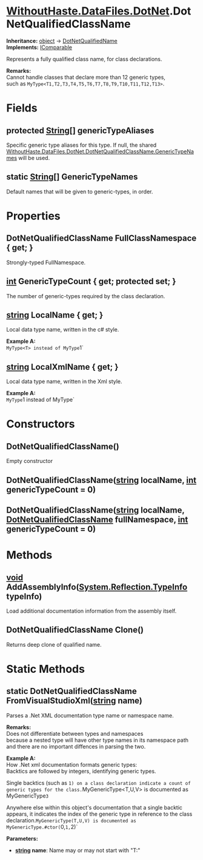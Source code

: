 # [WithoutHaste.DataFiles.DotNet](TableOfContents.WithoutHaste.DataFiles.DotNet.md).DotNetQualifiedClassName

**Inheritance:** [object](https://docs.microsoft.com/en-us/dotnet/api/system.object) → [DotNetQualifiedName](WithoutHaste.DataFiles.DotNet.DotNetQualifiedName.md)  
**Implements:** [IComparable](https://docs.microsoft.com/en-us/dotnet/api/system.icomparable)  

Represents a fully qualified class name, for class declarations.  

**Remarks:**  
Cannot handle classes that declare more than 12 generic types,  
such as `MyType<T1,T2,T3,T4,T5,T6,T7,T8,T9,T10,T11,T12,T13>`.  

# Fields

## protected [String[]](https://docs.microsoft.com/en-us/dotnet/api/system.string[]) genericTypeAliases

Specific generic type aliases for this type. If null, the shared [WithoutHaste.DataFiles.DotNet.DotNetQualifiedClassName.GenericTypeNames](WithoutHaste.DataFiles.DotNet.DotNetQualifiedClassName.md) will be used.  

## static [String[]](https://docs.microsoft.com/en-us/dotnet/api/system.string[]) GenericTypeNames

Default names that will be given to generic-types, in order.  

# Properties

## DotNetQualifiedClassName FullClassNamespace { get; }

Strongly-typed FullNamespace.  

## [int](https://docs.microsoft.com/en-us/dotnet/api/system.int32) GenericTypeCount { get; protected set; }

The number of generic-types required by the class declaration.  

## [string](https://docs.microsoft.com/en-us/dotnet/api/system.string) LocalName { get; }

Local data type name, written in the c# style.  

**Example A:**  
`MyType<T> instead of MyType`1`  

## [string](https://docs.microsoft.com/en-us/dotnet/api/system.string) LocalXmlName { get; }

Local data type name, written in the Xml style.  

**Example A:**  
`MyType`1 instead of MyType<T>`  

# Constructors

## DotNetQualifiedClassName()

Empty constructor  

## DotNetQualifiedClassName([string](https://docs.microsoft.com/en-us/dotnet/api/system.string) localName, [int](https://docs.microsoft.com/en-us/dotnet/api/system.int32) genericTypeCount = 0)

## DotNetQualifiedClassName([string](https://docs.microsoft.com/en-us/dotnet/api/system.string) localName, [DotNetQualifiedClassName](WithoutHaste.DataFiles.DotNet.DotNetQualifiedClassName.md) fullNamespace, [int](https://docs.microsoft.com/en-us/dotnet/api/system.int32) genericTypeCount = 0)

# Methods

## [void](https://docs.microsoft.com/en-us/dotnet/api/system.void) AddAssemblyInfo([System.Reflection.TypeInfo](https://docs.microsoft.com/en-us/dotnet/api/system.reflection.typeinfo) typeInfo)

Load additional documentation information from the assembly itself.  

## DotNetQualifiedClassName Clone()

Returns deep clone of qualified name.  

# Static Methods

## static DotNetQualifiedClassName FromVisualStudioXml([string](https://docs.microsoft.com/en-us/dotnet/api/system.string) name)

Parses a .Net XML documentation type name or namespace name.  

**Remarks:**  
Does not differentiate between types and namespaces   
because a nested type will have other type names in its namespace path  
and there are no important diffences in parsing the two.  

**Example A:**  
How .Net xml documentation formats generic types:  
Backtics are followed by integers, identifying generic types.  

Single backtics (such as `1) on a class declaration indicate a count of generic types for the class.`MyGenericType<T,U,V> is documented as MyGenericType`3`  

Anywhere else within this object's documentation that a single backtic appears, it indicates the index of the generic type in reference to the class declaration.`MyGenericType(T,U,V) is documented as MyGenericType.#ctor(`0,`1,`2)`  

**Parameters:**  
* **[string](https://docs.microsoft.com/en-us/dotnet/api/system.string) name**: Name may or may not start with "T:"  


